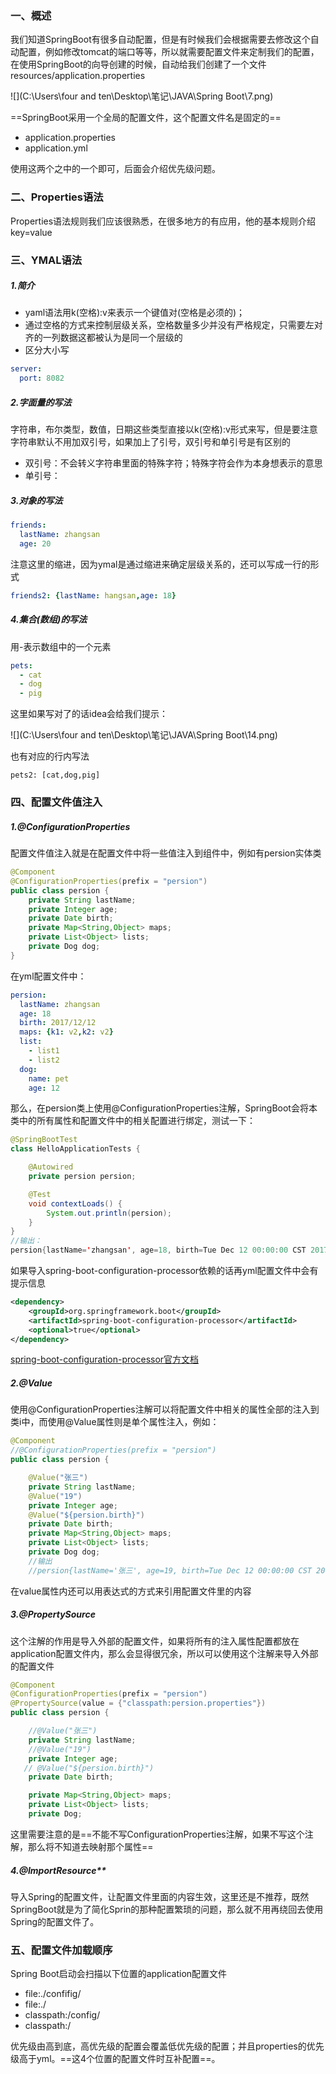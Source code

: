 ### 一、概述

我们知道SpringBoot有很多自动配置，但是有时候我们会根据需要去修改这个自动配置，例如修改tomcat的端口等等，所以就需要配置文件来定制我们的配置，在使用SpringBoot的向导创建的时候，自动给我们创建了一个文件resources/application.properties

![](C:\Users\four and ten\Desktop\笔记\JAVA\Spring Boot\7.png)

==SpringBoot采用一个全局的配置文件，这个配置文件名是固定的==

- application.properties
- application.yml

使用这两个之中的一个即可，后面会介绍优先级问题。

### 二、Properties语法

Properties语法规则我们应该很熟悉，在很多地方的有应用，他的基本规则介绍key=value

### 三、YMAL语法

##### 1.简介

- yaml语法用k(空格):v来表示一个键值对(空格是必须的)；
- 通过空格的方式来控制层级关系，空格数量多少并没有严格规定，只需要左对齐的一列数据这都被认为是同一个层级的
- 区分大小写

```yaml
server:
  port: 8082
```

##### 2.字面量的写法

字符串，布尔类型，数值，日期这些类型直接以k(空格):v形式来写，但是要注意字符串默认不用加双引号，如果加上了引号，双引号和单引号是有区别的

- 双引号：不会转义字符串里面的特殊字符；特殊字符会作为本身想表示的意思
- 单引号：

##### 3.对象的写法

```yaml
friends:
  lastName: zhangsan
  age: 20
```

注意这里的缩进，因为ymal是通过缩进来确定层级关系的，还可以写成一行的形式

```yaml
friends2: {lastName: hangsan,age: 18}
```

##### 4.集合(数组)的写法

用-表示数组中的一个元素

```yaml
pets:
  - cat
  - dog
  - pig
```

这里如果写对了的话idea会给我们提示：

![](C:\Users\four and ten\Desktop\笔记\JAVA\Spring Boot\14.png)

也有对应的行内写法

```
pets2: [cat,dog,pig]
```

### 四、配置文件值注入

##### 1.@ConfigurationProperties

配置文件值注入就是在配置文件中将一些值注入到组件中，例如有persion实体类

```java
@Component
@ConfigurationProperties(prefix = "persion")
public class persion {
    private String lastName;
    private Integer age;
    private Date birth;
    private Map<String,Object> maps;
    private List<Object> lists;
    private Dog dog;
}
```

在yml配置文件中：

```yaml
persion:
  lastName: zhangsan
  age: 18
  birth: 2017/12/12
  maps: {k1: v2,k2: v2}
  list:
    - list1
    - list2
  dog:
    name: pet
    age: 12
```

那么，在persion类上使用@ConfigurationProperties注解，SpringBoot会将本类中的所有属性和配置文件中的相关配置进行绑定，测试一下：

```java
@SpringBootTest
class HelloApplicationTests {

    @Autowired
    private persion persion;

    @Test
    void contextLoads() {
        System.out.println(persion);
    }
}
//输出：
persion{lastName='zhangsan', age=18, birth=Tue Dec 12 00:00:00 CST 2017, maps={k1=v2, k2=v2}, lists=null, dog=Dog{name='pet', age=12}}
```

如果导入spring-boot-configuration-processor依赖的话再yml配置文件中会有提示信息

```xml
<dependency>
    <groupId>org.springframework.boot</groupId>
    <artifactId>spring-boot-configuration-processor</artifactId>
    <optional>true</optional>
</dependency>
```

[spring-boot-configuration-processor官方文档](https://docs.spring.io/spring-boot/docs/2.2.6.RELEASE/reference/html/appendix-configuration-metadata.html#configuration-metadata)

##### 2.@Value

使用@ConfigurationProperties注解可以将配置文件中相关的属性全部的注入到类i中，而使用@Value属性则是单个属性注入，例如：

```java
@Component
//@ConfigurationProperties(prefix = "persion")
public class persion {

    @Value("张三")
    private String lastName;
    @Value("19")
    private Integer age;
    @Value("${persion.birth}")
    private Date birth;
	private Map<String,Object> maps;
    private List<Object> lists;
    private Dog dog;
	//输出
	//persion{lastName='张三', age=19, birth=Tue Dec 12 00:00:00 CST 2017, maps=null, lists=null, dog=null}
```

在value属性内还可以用表达式的方式来引用配置文件里的内容

##### 3.**@PropertySource**

这个注解的作用是导入外部的配置文件，如果将所有的注入属性配置都放在application配置文件内，那么会显得很冗余，所以可以使用这个注解来导入外部的配置文件

```java
@Component
@ConfigurationProperties(prefix = "persion")
@PropertySource(value = {"classpath:persion.properties"})
public class persion {

    //@Value("张三")
    private String lastName;
    //@Value("19")
    private Integer age;
   // @Value("${persion.birth}")
    private Date birth;

    private Map<String,Object> maps;
    private List<Object> lists;
    private Dog;
```

这里需要注意的是==不能不写ConfigurationProperties注解，如果不写这个注解，那么将不知道去映射那个属性==

##### 4.@ImportResource**

导入Spring的配置文件，让配置文件里面的内容生效，这里还是不推荐，既然SpringBoot就是为了简化Sprin的那种配置繁琐的问题，那么就不用再绕回去使用Spring的配置文件了。

### 五、配置文件加载顺序

Spring Boot启动会扫描以下位置的application配置文件

- file:./confifig/ 
- file:./ 
- classpath:/config/
- classpath:/

优先级由高到底，高优先级的配置会覆盖低优先级的配置；并且properties的优先级高于yml。==这4个位置的配置文件时互补配置==。



